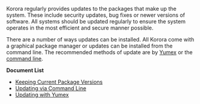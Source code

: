Korora regularly provides updates to the packages that make up the system. These include security updates, bug fixes or newer versions of software. All systems should be updated regularly to ensure the system operates in the most efficient and secure manner possible.

There are a number of ways updates can be installed. All Korora come with a graphical package manager or updates can be installed from the command line. The recommended methods of update are by [Yumex](https://github.com/kororaproject/kp-documentation/wiki/Updating-With-Yumex) or the [command line](https://github.com/kororaproject/kp-documentation/wiki/Updating-Via-command-Line).

**Document List**  

- [Keeping Current Package Versions](https://kororaproject.org/support/documentation/keeping-current-package-versions)
- [Updating via Command Line](https://kororaproject.org/support/documentation/updating-via-command-line)
- [Updating with Yumex](https://kororaproject.org/support/documentation/updating-with-yumex)
